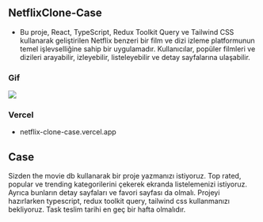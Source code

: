 ## NetflixClone-Case

- Bu proje, React, TypeScript, Redux Toolkit Query ve Tailwind CSS kullanarak geliştirilen Netflix benzeri bir film ve dizi izleme platformunun temel işlevselliğine sahip bir uygulamadır. Kullanıcılar, popüler filmleri ve dizileri arayabilir, izleyebilir, listeleyebilir ve detay sayfalarına ulaşabilir.

### Gif

<img src="screen.gif" />

### Vercel 

- netflix-clone-case.vercel.app 


## Case

Sizden the movie db kullanarak bir proje yazmanızı istiyoruz. Top rated, popular ve trending kategorilerini çekerek ekranda listelemenizi istiyoruz. Ayrıca bunların detay sayfaları ve favori sayfası da olmalı. Projeyi hazırlarken typescript, redux toolkit query, tailwind css kullanmanızı bekliyoruz. Task teslim tarihi en geç bir hafta olmalıdır.

